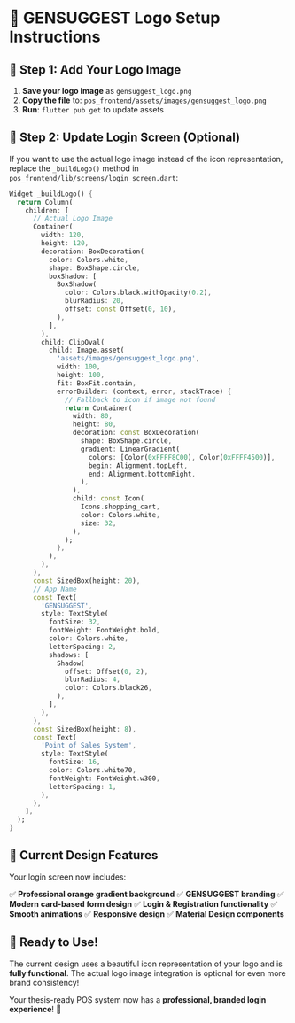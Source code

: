 # 🛒 GENSUGGEST Logo Setup Instructions

## 📁 **Step 1: Add Your Logo Image**

1. **Save your logo image** as `gensuggest_logo.png` 
2. **Copy the file** to: `pos_frontend/assets/images/gensuggest_logo.png`
3. **Run**: `flutter pub get` to update assets

## 🔧 **Step 2: Update Login Screen (Optional)**

If you want to use the actual logo image instead of the icon representation, replace the `_buildLogo()` method in `pos_frontend/lib/screens/login_screen.dart`:

```dart
Widget _buildLogo() {
  return Column(
    children: [
      // Actual Logo Image
      Container(
        width: 120,
        height: 120,
        decoration: BoxDecoration(
          color: Colors.white,
          shape: BoxShape.circle,
          boxShadow: [
            BoxShadow(
              color: Colors.black.withOpacity(0.2),
              blurRadius: 20,
              offset: const Offset(0, 10),
            ),
          ],
        ),
        child: ClipOval(
          child: Image.asset(
            'assets/images/gensuggest_logo.png',
            width: 100,
            height: 100,
            fit: BoxFit.contain,
            errorBuilder: (context, error, stackTrace) {
              // Fallback to icon if image not found
              return Container(
                width: 80,
                height: 80,
                decoration: const BoxDecoration(
                  shape: BoxShape.circle,
                  gradient: LinearGradient(
                    colors: [Color(0xFFFF8C00), Color(0xFFFF4500)],
                    begin: Alignment.topLeft,
                    end: Alignment.bottomRight,
                  ),
                ),
                child: const Icon(
                  Icons.shopping_cart,
                  color: Colors.white,
                  size: 32,
                ),
              );
            },
          ),
        ),
      ),
      const SizedBox(height: 20),
      // App Name
      const Text(
        'GENSUGGEST',
        style: TextStyle(
          fontSize: 32,
          fontWeight: FontWeight.bold,
          color: Colors.white,
          letterSpacing: 2,
          shadows: [
            Shadow(
              offset: Offset(0, 2),
              blurRadius: 4,
              color: Colors.black26,
            ),
          ],
        ),
      ),
      const SizedBox(height: 8),
      const Text(
        'Point of Sales System',
        style: TextStyle(
          fontSize: 16,
          color: Colors.white70,
          fontWeight: FontWeight.w300,
          letterSpacing: 1,
        ),
      ),
    ],
  );
}
```

## 🎨 **Current Design Features**

Your login screen now includes:

✅ **Professional orange gradient background**
✅ **GENSUGGEST branding**
✅ **Modern card-based form design**
✅ **Login & Registration functionality**
✅ **Smooth animations**
✅ **Responsive design**
✅ **Material Design components**

## 🚀 **Ready to Use!**

The current design uses a beautiful icon representation of your logo and is **fully functional**. The actual logo image integration is optional for even more brand consistency!

Your thesis-ready POS system now has a **professional, branded login experience**! 🎯 